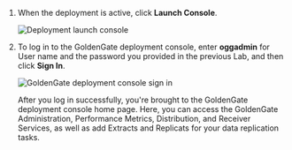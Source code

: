 <!--
    {
        "name":"Create a purge task",
        "description":"Create a purge task"
    }
-->
1.  When the deployment is active, click **Launch Console**.

    ![Deployment launch console](../../../ggs-common/create/images/02-01-launchconsole.png " ")

2.  To log in to the GoldenGate deployment console, enter **oggadmin** for User name and the password you provided in the previous Lab, and then click **Sign In**.

    ![GoldenGate deployment console sign in](../../../ggs-common/create/images/02-02-oggadmin.png " ")

    After you log in successfully, you're brought to the GoldenGate deployment console home page. Here, you can access the GoldenGate Administration, Performance Metrics, Distribution, and Receiver Services, as well as add Extracts and Replicats for your data replication tasks.